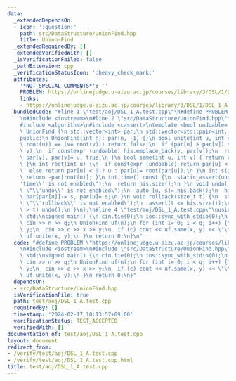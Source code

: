 ```yaml
---
data:
  _extendedDependsOn:
  - icon: ':question:'
    path: src/DataStructure/UnionFind.hpp
    title: Union-Find
  _extendedRequiredBy: []
  _extendedVerifiedWith: []
  _isVerificationFailed: false
  _pathExtension: cpp
  _verificationStatusIcon: ':heavy_check_mark:'
  attributes:
    '*NOT_SPECIAL_COMMENTS*': ''
    PROBLEM: https://onlinejudge.u-aizu.ac.jp/courses/library/3/DSL/1/DSL_1_A
    links:
    - https://onlinejudge.u-aizu.ac.jp/courses/library/3/DSL/1/DSL_1_A
  bundledCode: "#line 1 \"test/aoj/DSL_1_A.test.cpp\"\n#define PROBLEM \"https://onlinejudge.u-aizu.ac.jp/courses/library/3/DSL/1/DSL_1_A\"\
    \n#include <iostream>\n#line 2 \"src/DataStructure/UnionFind.hpp\"\n#include <vector>\n\
    #include <algorithm>\n#include <cassert>\ntemplate <bool undoable= false> class\
    \ UnionFind {\n std::vector<int> par;\n std::vector<std::pair<int, int>> his;\n\
    public:\n UnionFind(int n): par(n, -1) {}\n bool unite(int u, int v) {\n  if ((u=\
    \ root(u)) == (v= root(v))) return false;\n  if (par[u] > par[v]) std::swap(u,\
    \ v);\n  if constexpr (undoable) his.emplace_back(v, par[v]);\n  return par[u]+=\
    \ par[v], par[v]= u, true;\n }\n bool same(int u, int v) { return root(u) == root(v);\
    \ }\n int root(int u) {\n  if constexpr (undoable) return par[u] < 0 ? u : root(par[u]);\n\
    \  else return par[u] < 0 ? u : par[u]= root(par[u]);\n }\n int size(int u) {\
    \ return -par[root(u)]; }\n int time() const {\n  static_assert(undoable, \"\\\
    'time\\' is not enabled\");\n  return his.size();\n }\n void undo() {\n  static_assert(undoable,\
    \ \"\\'undo\\' is not enabled\");\n  auto [u, s]= his.back();\n  his.pop_back(),\
    \ par[par[u]]-= s, par[u]= s;\n }\n void rollback(size_t t) {\n  static_assert(undoable,\
    \ \"\\'rollback\\' is not enabled\");\n  assert(t <= his.size());\n  while (his.size()\
    \ > t) undo();\n }\n};\n#line 4 \"test/aoj/DSL_1_A.test.cpp\"\nusing namespace\
    \ std;\nsigned main() {\n cin.tie(0);\n ios::sync_with_stdio(0);\n int n, q;\n\
    \ cin >> n >> q;\n UnionFind uf(n);\n for (int i= 0; i < q; i++) {\n  int c, x,\
    \ y;\n  cin >> c >> x >> y;\n  if (c) cout << uf.same(x, y) << \"\\n\";\n  else\
    \ uf.unite(x, y);\n }\n return 0;\n}\n"
  code: "#define PROBLEM \"https://onlinejudge.u-aizu.ac.jp/courses/library/3/DSL/1/DSL_1_A\"\
    \n#include <iostream>\n#include \"src/DataStructure/UnionFind.hpp\"\nusing namespace\
    \ std;\nsigned main() {\n cin.tie(0);\n ios::sync_with_stdio(0);\n int n, q;\n\
    \ cin >> n >> q;\n UnionFind uf(n);\n for (int i= 0; i < q; i++) {\n  int c, x,\
    \ y;\n  cin >> c >> x >> y;\n  if (c) cout << uf.same(x, y) << \"\\n\";\n  else\
    \ uf.unite(x, y);\n }\n return 0;\n}"
  dependsOn:
  - src/DataStructure/UnionFind.hpp
  isVerificationFile: true
  path: test/aoj/DSL_1_A.test.cpp
  requiredBy: []
  timestamp: '2024-02-17 10:13:57+09:00'
  verificationStatus: TEST_ACCEPTED
  verifiedWith: []
documentation_of: test/aoj/DSL_1_A.test.cpp
layout: document
redirect_from:
- /verify/test/aoj/DSL_1_A.test.cpp
- /verify/test/aoj/DSL_1_A.test.cpp.html
title: test/aoj/DSL_1_A.test.cpp
---
```

